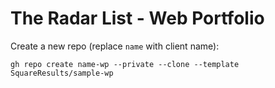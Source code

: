 # The Radar List - Web Portfolio

Create a new repo (replace `name` with client name):
```
gh repo create name-wp --private --clone --template SquareResults/sample-wp
```
